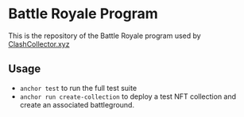 # Battle Royale Program

This is the repository of the Battle Royale program used by [ClashCollector.xyz](https://clashcollector.xyz)

## Usage

- `anchor test` to run the full test suite
- `anchor run create-collection` to deploy a test NFT collection and create an associated battleground.